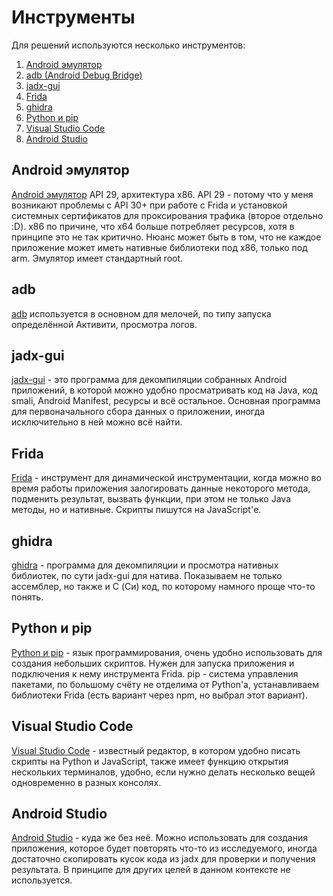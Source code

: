 # Инструменты

Для решений используются несколько инструментов:

1. [Android эмулятор](#Android-эмулятор)
2. [adb (Android Debug Bridge)](#adb)
3. [jadx-gui](#jadx-gui)
4. [Frida](#Frida)
5. [ghidra](#ghidra)
6. [Python и pip](#Python-и-pip)
7. [Visual Studio Code](#Visual-Studio-Code)
8. [Android Studio](#Android-Studio)

## Android эмулятор

[Android эмулятор](https://developer.android.com/studio/run/emulator) API 29, архитектура x86. API 29 - потому что у меня возникают проблемы с API 30+ при работе с Frida и установкой системных сертификатов для проксирования трафика (второе отдельно :D). x86 по причине, что x64 больше потребляет ресурсов, хотя в принципе это не так критично. Нюанс может быть в том, что не каждое приложение может иметь нативные библиотеки под x86, только под arm. Эмулятор имеет стандартный root.

## adb

[adb](https://developer.android.com/studio/command-line/adb) используется в основном для мелочей, по типу запуска определённой Активити, просмотра логов.

## jadx-gui

[jadx-gui](https://github.com/skylot/jadx) - это программа для декомпиляции собранных Android приложений, в которой можно удобно просматривать код на Java, код smali, Android Manifest, ресурсы и всё остальное. Основная программа для первоначального сбора данных о приложении, иногда исключительно в ней можно всё найти.

## Frida

[Frida](https://github.com/frida/frida) - инструмент для динамической инструментации, когда можно во время работы приложения залогировать данные некоторого метода, подменить результат, вызвать функции, при этом не только Java методы, но и нативные. Скрипты пишутся на JavaScript'е.

## ghidra

[ghidra](https://github.com/NationalSecurityAgency/ghidra) - программа для декомпиляции и просмотра нативных библиотек, по сути jadx-gui для натива. Показываем не только ассемблер, но также и C (Си) код, по которому намного проще что-то понять.

## Python и pip

[Python и pip](https://www.python.org/) - язык программирования, очень удобно использовать для создания небольших скриптов. Нужен для запуска приложения и подключения к нему инструмента Frida. pip - система управления пакетами, по большому счёту не отделима от Python'а, устанавливаем библиотеки Frida (есть вариант через npm, но выбрал этот вариант).

## Visual Studio Code

[Visual Studio Code](https://code.visualstudio.com/) - известный редактор, в котором удобно писать скрипты на Python и JavaScript, также имеет функцию открытия нескольких терминалов, удобно, если нужно делать несколько вещей одновременно в разных консолях.

## Android Studio

[Android Studio](https://developer.android.com/studio) - куда же без неё. Можно использовать для создания приложения, которое будет повторять что-то из исследуемого, иногда достаточно скопировать кусок кода из jadx для проверки и получения результата. В принципе для других целей в данном контексте не используется.
